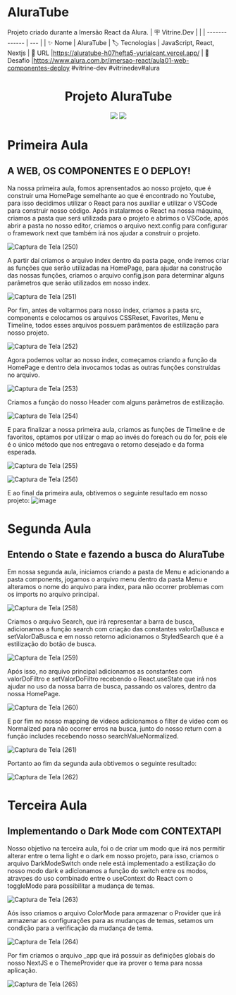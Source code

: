 # AluraTube
Projeto criado durante a Imersão React da Alura.
| 🪧 Vitrine.Dev |     |
| -------------  | --- |
| ✨ Nome        | AluraTube
| 🏷️ Tecnologias | JavaScript, React, Nextjs
| 🚀 URL         |https://aluratube-h07hefta5-yurialcant.vercel.app/
| 🤿 Desafio |https://www.alura.com.br/imersao-react/aula01-web-componentes-deploy
#vitrine-dev #vitrinedev#alura

<h1 align ="center"> Projeto AluraTube</h1>
<p align="center">
<img src="http://img.shields.io/static/v1?label=STATUS&message=%20COMPLETO&color=GREEN&style=for-the-badge"/>
<img src="https://img.shields.io/static/v1?label=LANGUANGE&message=JAVASCRIPT&color=YELLOW&style=for-the-badge"/>
</p>

<h1>Primeira Aula</h1>
<h2>A WEB, OS COMPONENTES E O DEPLOY!</h2>
Na nossa primeira aula, fomos aprensentados ao nosso projeto, que é construir uma HomePage semelhante ao que é encontrado no Youtube, para isso decidimos utilizar o React para nos auxiliar e utilizar o VSCode para construir nosso código.
Após instalarmos o React na nossa máquina, criamos a pasta que será utilizada para o projeto e abrimos o VSCode, após abrir a pasta no nosso editor, criamos o arquivo next.config para configurar o framework next que também irá nos ajudar a construir o projeto.

![Captura de Tela (250)](https://user-images.githubusercontent.com/102321564/200426725-7d9586e5-9bb3-4345-86fa-b21c01b8d102.png)

A partir daí criamos o arquivo index dentro da pasta page, onde iremos criar as funções que serão utilizadas na HomePage, para ajudar na construção das nossas funções, 
criamos o arquivo config.json para determinar alguns parâmetros que serão utilizados em nosso index.

![Captura de Tela (251)](https://user-images.githubusercontent.com/102321564/200427539-b20ee23a-f16c-40e6-971f-8ecea824591d.png)

Por fim, antes de voltarmos para nosso index, criamos a pasta src, components e colocamos os arquivos CSSReset, Favorites, Menu e Timeline, todos esses arquivos 
possuem parâmentos de estilização para nosso projeto.

![Captura de Tela (252)](https://user-images.githubusercontent.com/102321564/200428093-2a54230a-7679-4f87-b015-4bf619268f62.png)

Agora podemos voltar ao nosso index, começamos criando a função da HomePage e dentro dela invocamos todas as outras funções construídas no arquivo.

![Captura de Tela (253)](https://user-images.githubusercontent.com/102321564/200428490-614c731a-85e5-46f9-a69e-3269c620fb6a.png)

Criamos a função do nosso Header com alguns parâmetros de estilização.

![Captura de Tela (254)](https://user-images.githubusercontent.com/102321564/200428757-7e7c1f7b-8796-4236-8062-f95bbbeb916f.png)

E para finalizar a nossa primeira aula, criamos as funções de Timeline e de favoritos, optamos por utilizar o map ao invés do foreach ou do for, pois ele é o único método que nos entregava o retorno desejado e da forma esperada.

![Captura de Tela (255)](https://user-images.githubusercontent.com/102321564/200428979-2f4fae71-72b5-47d3-9451-c224ac46191e.png)

![Captura de Tela (256)](https://user-images.githubusercontent.com/102321564/200429109-752f41b6-26b0-452a-9edc-a5d1dd9da5ed.png)

E ao final da primeira aula, obtivemos o seguinte resultado em nosso projeto:
![image](https://user-images.githubusercontent.com/102321564/200429243-99ac9e8f-e625-437a-a2b0-e0077b1ce2e1.png)

<h1>Segunda Aula</h1>
<h2>Entendo o State e fazendo a busca do AluraTube</h2>

Em nossa segunda aula, iniciamos criando a pasta de Menu e adicionando a pasta components, jogamos o arquivo menu dentro da pasta Menu e alteramos o nome do arquivo para index, para não ocorrer problemas com os imports no arquivo principal.

![Captura de Tela (258)](https://user-images.githubusercontent.com/102321564/200649486-6b02f17a-3305-4bff-b9f0-5ace06d6afb7.png)

Criamos o arquivo Search, que irá representar a barra de busca, adicionamos a função search com criação das constantes valorDaBusca e setValorDaBusca e em nosso retorno adicionamos o StyledSearch que é a estilização do botão de busca.

![Captura de Tela (259)](https://user-images.githubusercontent.com/102321564/200650436-d463cdc3-9516-4122-a27e-41381eca0544.png)

Após isso, no arquivo principal adicionamos as constantes com valorDoFiltro e setValorDoFiltro recebendo o React.useState que irá nos ajudar no uso da nossa barra de busca, passando os valores, dentro da nossa HomePage.

![Captura de Tela (260)](https://user-images.githubusercontent.com/102321564/200650965-e67088e1-9a49-4b7f-9b84-83598a426af0.png)

E por fim no nosso mapping de videos adicionamos o filter de video com os Normalized para não ocorrer erros na busca, junto do nosso return com a função includes recebendo nosso searchValueNormalized.

![Captura de Tela (261)](https://user-images.githubusercontent.com/102321564/200651684-67bc6e19-d8fd-4f75-9ec8-4ec6104421da.png)

Portanto ao fim da segunda aula obtivemos o seguinte resultado:

![Captura de Tela (262)](https://user-images.githubusercontent.com/102321564/200651974-a46fb6a5-de08-40e2-b361-700153c49c65.png)

<h1>Terceira Aula</h1>
<h2>Implementando o Dark Mode com CONTEXTAPI</h2>

Nosso objetivo na terceira aula, foi o de criar um modo que irá nos permitir alterar entre o tema light e o dark em nosso projeto, para isso, criamos o arquivo DarkModeSwitch onde nele está implementado a estilização do nosso modo dark e adicionamos a função do switch entre os modos, atravpes do uso combinado entre o useContext do React com o toggleMode para possibilitar a mudança de temas.

![Captura de Tela (263)](https://user-images.githubusercontent.com/102321564/201160271-f670f97c-2463-43f5-b367-e012e5b3d474.png)

Aós isso criamos o arquivo ColorMode para armazenar o Provider que irá armazenar as configurações para as mudanças de temas, setamos um condição para a verificação da mudança de tema.


![Captura de Tela (264)](https://user-images.githubusercontent.com/102321564/201160950-6a2defe8-862f-4ae9-bf06-b69d1072cb7f.png)

Por fim criamos o arquivo _app que irá possuir as definições globais do nosso NextJS e o ThemeProvider que ira prover o tema para nossa aplicação.

![Captura de Tela (265)](https://user-images.githubusercontent.com/102321564/201161530-8b4a0d0b-6448-487e-bf69-bb8f2835a720.png)







